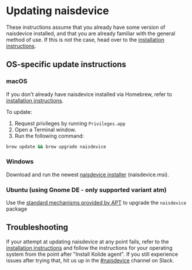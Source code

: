 # Updating naisdevice

These instructions assume that you already have some version of naisdevice installed, and that you are already familiar with the general method of use.
If this is not the case, head over to the [installation instructions](./install.md).

## OS-specific update instructions

### macOS

If you don't already have naisdevice installed via Homebrew, refer to [installation instructions](./install.md).

To update:

1. Request privileges by running `Privileges.app` 
2. Open a Terminal window.
3. Run the following command:

```bash
brew update && brew upgrade naisdevice
```

### Windows

Download and run the newest [naisdevice installer](https://github.com/nais/device/releases/latest) \(naisdevice.msi\).

### Ubuntu \(using Gnome DE - only supported variant atm\)

Use the [standard mechanisms  provided by APT](https://ubuntu.com/server/docs/package-management) to upgrade the `naisdevice` package

## Troubleshooting

If your attempt at updating naisdevice at any point fails, refer to the [installation instructions](./install.md) and follow the instructions for your operating system from the point after "Install Kolide agent".
If you still experience issues after trying that, hit us up in the [#naisdevice](https://nav-it.slack.com/archives/C013XV66XHB) channel on Slack.
